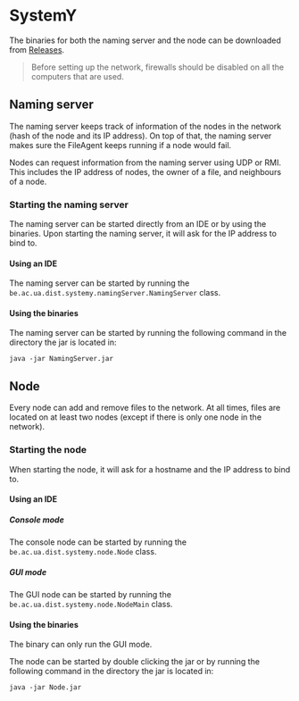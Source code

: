 # SystemY
The binaries for both the naming server and the node can be downloaded from [Releases](https://github.com/RafVDL/SystemY/releases).

> Before setting up the network, firewalls should be disabled on all the computers that are used.

## Naming server
The naming server keeps track of information of the nodes in the network (hash of the node and its IP address). On top of that, the naming server makes sure the FileAgent keeps running if a node would fail.

Nodes can request information from the naming server using UDP or RMI. This includes the IP address of nodes, the owner of a file, and neighbours of a node.

### Starting the naming server
The naming server can be started directly from an IDE or by using the binaries. Upon starting the naming server, it will ask for the IP address to bind to.

#### Using an IDE
The naming server can be started by running the `be.ac.ua.dist.systemy.namingServer.NamingServer` class.

#### Using the binaries
The naming server can be started by running the following command in the directory the jar is located in:

`java -jar NamingServer.jar`

## Node
Every node can add and remove files to the network. At all times, files are located on at least two nodes (except if there is only one node in the network).
### Starting the node
When starting the node, it will ask for a hostname and the IP address to bind to.

#### Using an IDE
##### Console mode
The console node can be started by running the `be.ac.ua.dist.systemy.node.Node` class.
##### GUI mode
The GUI node can be started by running the `be.ac.ua.dist.systemy.node.NodeMain` class.

#### Using the binaries
The binary can only run the GUI mode.

The node can be started by double clicking the jar or by running the following command in the directory the jar is located in:

`java -jar Node.jar`
